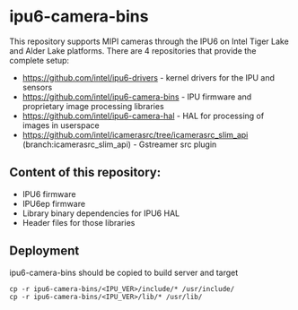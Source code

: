 # ipu6-camera-bins

This repository supports MIPI cameras through the IPU6 on Intel Tiger Lake and
Alder Lake platforms. There are 4 repositories that provide the complete setup:

- https://github.com/intel/ipu6-drivers - kernel drivers for the IPU and sensors
- https://github.com/intel/ipu6-camera-bins - IPU firmware and proprietary image processing libraries
- https://github.com/intel/ipu6-camera-hal - HAL for processing of images in userspace
- https://github.com/intel/icamerasrc/tree/icamerasrc_slim_api (branch:icamerasrc_slim_api) - Gstreamer src plugin

## Content of this repository:
- IPU6 firmware
- IPU6ep firmware
- Library binary dependencies for IPU6 HAL
- Header files for those libraries

## Deployment
ipu6-camera-bins should be copied to build server and target
```shell
cp -r ipu6-camera-bins/<IPU_VER>/include/* /usr/include/
cp -r ipu6-camera-bins/<IPU_VER>/lib/* /usr/lib/
```
